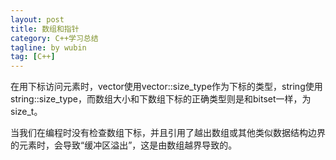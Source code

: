 ```yaml
---
layout: post
title: 数组和指针
category: C++学习总结
tagline: by wubin
tag: [C++]
---
```


在用下标访问元素时，vector使用vector::size_type作为下标的类型，string使用string::size_type，而数组大小和下数组下标的正确类型则是和bitset一样，为size_t。

当我们在编程时没有检查数组下标，并且引用了越出数组或其他类似数据结构边界的元素时，会导致“缓冲区溢出”，这是由数组越界导致的。

